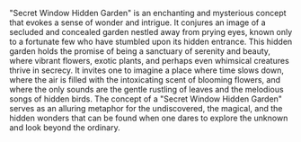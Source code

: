 "Secret Window Hidden Garden" is an enchanting and mysterious concept that evokes a sense of wonder and intrigue. It conjures an image of a secluded and concealed garden nestled away from prying eyes, known only to a fortunate few who have stumbled upon its hidden entrance. This hidden garden holds the promise of being a sanctuary of serenity and beauty, where vibrant flowers, exotic plants, and perhaps even whimsical creatures thrive in secrecy. It invites one to imagine a place where time slows down, where the air is filled with the intoxicating scent of blooming flowers, and where the only sounds are the gentle rustling of leaves and the melodious songs of hidden birds. The concept of a "Secret Window Hidden Garden" serves as an alluring metaphor for the undiscovered, the magical, and the hidden wonders that can be found when one dares to explore the unknown and look beyond the ordinary.
